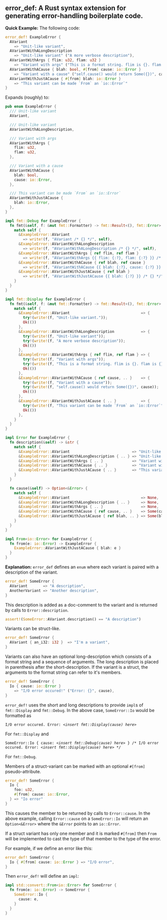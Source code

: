 
## error_def: A Rust syntax extension for generating error-handling boilerplate code.

**Quick Example:** The following code:

```rust
error_def! ExampleError {
  AVariant
    => "Unit-like variant",
  AVariantWithALongDescription
    => "Unit-like variant" ("A more verbose description"),
  AVariantWithArgs { flim: u32, flam: u32 }
    => "Variant with args" ("This is a format string. flim is {}. flam is {}.", flim, flam),
  AVariantWithACause { blah: bool, #[from] cause: io::Error }
    => "Variant with a cause" ("self.cause() would return Some({})", cause)
  AVariantWithJustACause { #[from] blah: io::Error }
    => "This variant can be made `From` an `io::Error`"
}

```

Expands (roughly) to:

```rust
pub enum ExampleError {
  /// Unit-like variant
  AVariant,

  /// Unit-like variant
  AVariantWithALongDescription,

  /// Variant with args
  AVariantWithArgs {
    flim: u32,
    flam: u32,
  },

  /// Variant with a cause
  AVariantWithACause {
    blah: bool,
    cause: io::Error,
  },

  /// This variant can be made `From` an `io::Error`
  AVariantWithJustACause {
    blah: io::Error,
  },
}

impl fmt::Debug for ExampleError {
  fn fmt(&self, f: &mut fmt::Formatter) -> fmt::Result<(), fmt::Error> {
    match self {
      &ExampleError::AVariant
        => write!(f, "AVariant /* {} */", self),
      &ExampleError::AVariantWithALongDescription
        => write!(f, "AVariantWithALongDescription /* {} */", self),
      &ExampleError::AVariantWithArgs { ref flim, ref flam }
        => write!(f, "AVariantWithArgs {{ flim: {:?}, flam: {:?} }} /* {} */", flim, flim, self),
      &ExampleError::AVariantWithACause { ref blah, ref cause }
        => write!(f, "AVariantWithACause {{ blah: {:?}, cause: {:?} }} /* {} */", blah, cause, self),
      &ExampleError::AVariantWithJustACause { ref blah }
        => write!(f, "AVariantWithJustACause {{ blah: {:?} }} /* {} */", blah, self),
    }
  }
}

impl fmt::Display for ExampleError {
  fn fmt(&self, f: &mut fmt::Formatter) -> fmt::Result<(), fmt::Error> {
    match self {
      &ExampleError::AVariant                                => {
        try!(write!(f, "Unit-like variant."));
        Ok(())
      },
      &ExampleError::AVariantWithALongDescription            => {
        try!(write!(f, "Unit-like variant"));
        try!(write!(f, "A more verbose description"));
        Ok(())
      },
      &ExampleError::AVariantWithArgs { ref flim, ref flam } => {
        try!(write!(f, "Variant with args"));
        try!(write!(f, "This is a format string. flim is {}. flam is {}.", flim, flam));
        Ok(())
      },
      &ExampleError::AVariantWithACause { ref cause, .. }    => {
        try!(write!(f, "Variant with a cause"));
        try!(write!(f, "self.cause() would return Some({})", cause));
        Ok(())
      },
      &ExampleError::AVariantWithJustACause { .. }           => {
        try!(write!(f, "This variant can be made `From` an `io::Error`"));
        Ok(())
      },
    }
  }
}

impl Error for ExampleError {
  fn description(&self) -> &str {
    match self {
      &ExampleError::AVariant                            => "Unit-like variant",
      &ExampleError::AVariantWithALongDescription { .. } => "Unit-like variant",
      &ExampleError::AVariantWithArgs { .. }             => "Variant with args",
      &ExampleError::AVariantWithACause { .. }           => "Variant with a cause",
      &ExampleError::AVariantWithJustACause { .. }       => "This variant can be made `From` an `io::Error`",
    }
  }

  fn cause(&self) -> Option<&Error> {
    match self {
      &ExampleError::AVariant                                => None,
      &ExampleError::AVariantWithALongDescription { .. }     => None,
      &ExampleError::AVariantWithArgs { .. }                 => None,
      &ExampleError::AVariantWithACause { ref cause, .. }    => Some(cause as &Error),
      &ExampleError::AVariantWithJustACause { ref blah, .. } => Some(blah as &Error),
    }
  }
}

impl From<io::Error> for ExampleError {
  fn from(e: io::Error) -> ExampleError {
    ExampleError::AVariantWithJustACause { blah: e }
  }
}

```

**Explanation:** `error_def` defines an `enum` where each variant is paired
with a description of the variant.

```rust
error_def! SomeError {
  AVariant       => "A description",
  AnotherVariant => "Another description",
}
```

This description is added as a doc-comment to the variant and is returned by
calls to `Error::description`.

```rust
assert!(SomeError::AVariant.description() == "A description")
```

Variants can be struct-like.

```rust
error_def! SomeError {
  AVariant { an_i32: i32 }  => "I'm a variant",
}
```

Variants can also have an optional long-description which consists of a format
string and a sequence of arguments. The long description is placed in
parenthesis after the short-description. If the variant is a struct, the
arguments to the format string can refer to it's members.

```rust
error_def! SomeError {
  Io { cause: io::Error }
    => "I/O error occured!" ("Error: {}", cause),
}
```

`error_def!` uses the short and long descriptions to provide `impl`s of
`fmt::Display` and `fmt::Debug`. In the above case, `SomeError::Io` would be
formatted as

`I/O error occured. Error: <`*`insert fmt::Display(cause) here`*`>`

For `fmt::Display` and

`SomeError::Io { cause: <`*`insert fmt::Debug(cause) here`*`> } /* I/O error occured. Error: <`*`insert fmt::Display(cause) here`*`> */`

For `fmt::Debug`.

Members of a struct-variant can be marked with an optional `#[from]` pseudo-attribute.

```rust
error_def! SomeError {
  Io {
    foo: u32,
    #[from] cause: io::Error,
  } => "Io error"
}
```

This causes the member to be returned by calls to `Error::cause`. In the above
example, calling `Error::cause` on a `SomeError::Io` will return an
`Option<&Error>` where the `&Error` points to an `io::Error`.

If a struct variant has only one member and it is marked `#[from]` then `From`
will be implemented to cast the type of that member to the type of the error.

For example, if we define an error like this:

```rust 
error_def! SomeError {
  Io { #[from] cause: io::Error } => "I/O error",
}
```

Then `error_def!` will define an `impl`:

```rust
impl std::convert::From<io::Error> for SomeError {
  fn from(e: io::Error) -> SomeError {
    SomeError::Io {
      cause: e,
    }
  }
}
```

